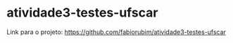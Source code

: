 # atividade3-testes-ufscar

Link para o projeto: https://github.com/fabiorubim/atividade3-testes-ufscar